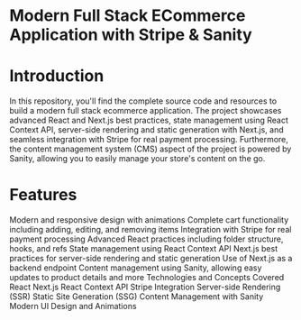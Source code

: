 # Modern Full Stack ECommerce Application with Stripe & Sanity

# Introduction
In this repository, you'll find the complete source code and resources to build a modern full stack ecommerce application. The project showcases advanced React and Next.js best practices, state management using React Context API, server-side rendering and static generation with Next.js, and seamless integration with Stripe for real payment processing. Furthermore, the content management system (CMS) aspect of the project is powered by Sanity, allowing you to easily manage your store's content on the go.

# Features
Modern and responsive design with animations
Complete cart functionality including adding, editing, and removing items
Integration with Stripe for real payment processing
Advanced React practices including folder structure, hooks, and refs
State management using React Context API
Next.js best practices for server-side rendering and static generation
Use of Next.js as a backend endpoint
Content management using Sanity, allowing easy updates to product details and more
Technologies and Concepts Covered
React
Next.js
React Context API
Stripe Integration
Server-side Rendering (SSR)
Static Site Generation (SSG)
Content Management with Sanity
Modern UI Design and Animations

